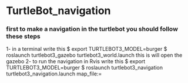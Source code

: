 # TurtleBot_navigation
### first to make a navigation in the turtlebot you should follow these steps
1- in a terminal write this $ export TURTLEBOT3_MODEL=burger 
$ roslaunch turtlebot3_gazebo turtlebot3_world.launch
this is will open the gazebo
2- to run the navigation in Rvis write this
$ export TURTLEBOT3_MODEL=burger
$ roslaunch turtlebot3_navigation turtlebot3_navigation.launch map_file:=
